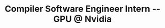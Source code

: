 ---
layout: page
title: Compiler Software Engineer Intern -- GPU @ Nvidia
description: |
 Optimizing Code Generator (OCG) Team, May 2020 -- Aug. 2020
 Manager and Mentors:: Jerry Zheng, Howard Chen, James Player
 · Worked on a prototypical LLVM backend compiler.
 · Designed and developed an extensible vectorization pass.
 · Designed and developed a Machine IR peephole optimizations driver.
importance: 4
category: intern
---